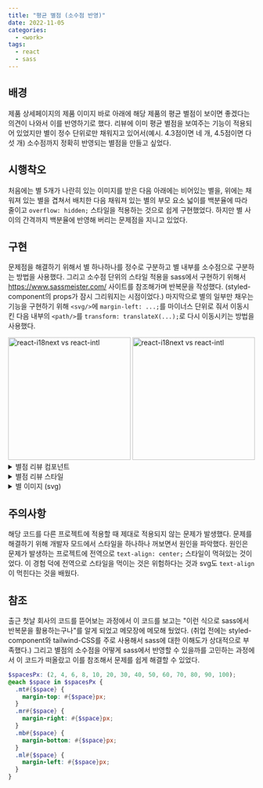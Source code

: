 ```yaml
---
title: "평균 별점 (소수점 반영)"
date: 2022-11-05
categories:
  - <work>
tags:
  - react
  - sass
---
```


## 배경

제품 상세페이지의 제품 이미지 바로 아래에 해당 제품의 평균 별점이 보이면 좋겠다는 의견이 나와서 이를 반영하기로 했다. 리뷰에 이미 평균 별점을 보여주는 기능이 적용되어 있었지만 별이 정수 단위로만 채워지고 있어서(예시. 4.3점이면 네 개, 4.5점이면 다섯 개) 소수점까지 정확히 반영되는 별점을 만들고 싶었다.

## 시행착오

처음에는 별 5개가 나란히 있는 이미지를 받은 다음 아래에는 비어있는 별을, 위에는 채워져 있는 별을 겹쳐서 배치한 다음 채워져 있는 별의 부모 요소 넓이를 백분율에 따라 줄이고 `overflow: hidden;` 스타일을 적용하는 것으로 쉽게 구현했었다. 하지만 별 사이의 간격까지 백분율에 반영해 버리는 문제점을 지니고 있었다.

## 구현

문제점을 해결하기 위해서 별 하나하나를 정수로 구분하고 별 내부를 소수점으로 구분하는 방법을 사용했다. 그리고 소수점 단위의 스타일 적용을 sass에서 구현하기 위해서 https://www.sassmeister.com/ 사이트를 참조해가며 반복문을 작성했다. (styled-component의 props가 잠시 그리워지는 시점이었다.) 마지막으로 별의 일부만 채우는 기능을 구현하기 위해 `<svg/>`에 `margin-left: ...;`를 마이너스 단위로 줘서 이동시킨 다음 내부의 `<path/>`를 `transform: translateX(...);`로 다시 이동시키는 방법을 사용했다.

<img width="250px" alt="react-i18next vs react-intl" src="/assets/work/1-1.png"/>
<img width="250px" alt="react-i18next vs react-intl" src="/assets/work/1-2.png"/>

<details>
<summary>별점 리뷰 컴포넌트</summary>
<div markdown="1">

```ts
import { StarSvg } from "src/assets/index";

import styles from "./StarReview.module.scss";

interface IStarsProps {
  score: number | undefined;
  size: string;
  emptyColor: string;
  filledColor: string;
}

/**
 * 5점 만점의 별점 리뷰 컴포넌트 `★★★★☆`
 * @score 별점(1~5점) e.g. `4.3`
 * @size 크기 e.g. `4vw`
 * @emptyColor 비었을 때 색상 e.g. `"#EEEDEF"`
 * @filledColor 찼을 때 색상 e.g. `"#6435C7"`
 */
export default function StarReview({
  score,
  size,
  emptyColor,
  filledColor,
}: IStarsProps) {
  const arr = new Array(5).fill(0);
  const _score = score || 0;
  const integer = Math.floor(_score);
  const decimal = Number((Number(_score.toFixed(1)) - integer).toFixed(1)) * 10;

  return (
    <div className={styles.container}>
      <div className={styles.stars}>
        {arr.map((_, i) => (
          <StarSvg width={size} height={size} fill={emptyColor} key={i} />
        ))}
      </div>
      {!_score || _score < 1 || _score > 5 ? null : (
        <div className={styles.stars} data-type="filled">
          {arr.map((_, i) => (
            <div
              key={i}
              data-decimal={decimal}
              data-index={i === integer ? "true" : "false"}
              data-empty={i > integer ? "true" : "false"}
            >
              <StarSvg width={size} height={size} fill={filledColor} />
            </div>
          ))}
        </div>
      )}
    </div>
  );
}
```

</div>
</details>

<details>
<summary>별점 리뷰 스타일</summary>
<div markdown="1">

```scss
.container {
  position: relative;
  .stars {
    display: flex;
    gap: 4px;
    &[data-type="filled"] {
      top: 0;
      position: absolute;
      @for $i from 0 through 9 {
        > div[data-decimal="#{$i}"][data-index="true"] > svg {
          margin-left: -(100% - percentage($i * 0.1));
          > path {
            transform: translateX(100% - percentage($i * 0.1));
          }
        }
      }
      > div[data-empty="true"] > svg {
        display: none;
      }
    }
  }
}
```

</div>
</details>

<details>
<summary>별 이미지 (svg)</summary>
<div markdown="1">

```js
<svg
  width="current"
  height="current"
  viewBox="0 0 16 16"
  fill="none"
  xmlns="http://www.w3.org/2000/svg"
>
  <path
    d="M7.71663 0.815216C7.81002 0.546548 8.18998 0.546548 8.28337 0.815216L9.81237 5.21396C9.85357 5.33248 9.96418 5.41284 10.0896 5.4154L14.7456 5.51028C15.0299 5.51608 15.1474 5.87744 14.9207 6.04928L11.2097 8.86273C11.1097 8.93854 11.0675 9.06857 11.1038 9.18867L12.4524 13.6461C12.5347 13.9183 12.2273 14.1416 11.9939 13.9792L8.17135 11.3192C8.06836 11.2476 7.93164 11.2476 7.82865 11.3192L4.00614 13.9792C3.77267 14.1416 3.46527 13.9183 3.54764 13.6461L4.89617 9.18867C4.9325 9.06857 4.89025 8.93854 4.79027 8.86273L1.0793 6.04928C0.852639 5.87744 0.970053 5.51608 1.25443 5.51028L5.91037 5.4154C6.03582 5.41284 6.14643 5.33248 6.18763 5.21396L7.71663 0.815216Z"
    fill="current"
  />
</svg>
```

```js
export { ReactComponent as StarSvg } from "./star.svg";
```

\*_CRA 시에만 `ReactComponent` 사용 가능_

</div>
</details>

## 주의사항

해당 코드를 다른 프로젝트에 적용할 때 제대로 적용되지 않는 문제가 발생했다. 문제를 해결하기 위해 개발자 모드에서 스타일을 하나하나 꺼보면서 원인을 파악했다. 원인은 문제가 발생하는 프로젝트에 전역으로 `text-align: center;` 스타일이 먹혀있는 것이었다. 이 경험 덕에 전역으로 스타일을 먹이는 것은 위험하다는 것과 svg도 `text-align`이 먹힌다는 것을 배웠다.

## 참조

출근 첫날 회사의 코드를 뜯어보는 과정에서 이 코드를 보고는 "이런 식으로 sass에서 반복문을 활용하는구나"를 알게 되었고 메모장에 메모해 뒀었다. (취업 전에는 styled-component와 tailwind-CSS를 주로 사용해서 sass에 대한 이해도가 상대적으로 부족했다.) 그리고 별점의 소수점을 어떻게 sass에서 반영할 수 있을까를 고민하는 과정에서 이 코드가 떠올랐고 이를 참조해서 문제를 쉽게 해결할 수 있었다.

```scss
$spacesPx: (2, 4, 6, 8, 10, 20, 30, 40, 50, 60, 70, 80, 90, 100);
@each $space in $spacesPx {
  .mt#{$space} {
    margin-top: #{$space}px;
  }
  .mr#{$space} {
    margin-right: #{$space}px;
  }
  .mb#{$space} {
    margin-bottom: #{$space}px;
  }
  .ml#{$space} {
    margin-left: #{$space}px;
  }
}
```
